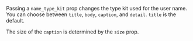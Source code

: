 Passing a `name_type_kit` prop changes the type kit used for the user name. You can choose between `title`, `body`, `caption`, and `detail`. `title` is the default.

The size of the `caption` is determined by the `size` prop.
